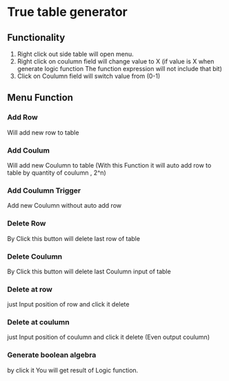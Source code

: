 # True table generator

## Functionality
1. Right click out side table will open menu.
2. Right click on coulumn field will change value to X (if value is X when generate logic function The function expression will not include that bit)
3. Click on Coulumn field will switch value from (0-1)
## Menu Function
### Add Row
Will add new row to table
### Add Coulum
Will add new Coulumn to table (With this Function it will auto add row to table by quantity of coulumn , 2^n)
### Add Coulumn Trigger 
Add new Coulumn without auto add row
### Delete Row
By Click this button will delete last row of table
### Delete Coulumn
By Click this button will delete last Coulumn input of table
### Delete at row 
just Input position of row and click it delete 
### Delete at coulumn 
just Input position of coulumn and click it delete (Even output coulumn)
### Generate boolean algebra
by click it You will get result of Logic function.
